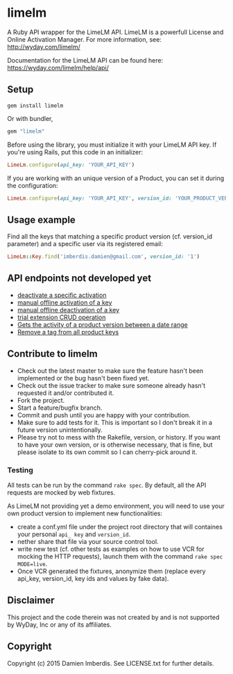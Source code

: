 # limelm

A Ruby API wrapper for the LimeLM API. LimeLM is a powerfull License and Online Activation Manager. For more information, see: http://wyday.com/limelm/

Documentation for the LimeLM API can be found here: https://wyday.com/limelm/help/api/

## Setup

	gem install limelm

Or with bundler,

```ruby
gem "limelm"
```	

Before using the library, you must initialize it with your LimeLM API key. If you're using Rails, put this code in an initializer:

```ruby
LimeLm.configure(api_key: 'YOUR_API_KEY')
```

If you are working with an unique version of a Product, you can set it during the configuration: 

```ruby
LimeLm.configure(api_key: 'YOUR_API_KEY', version_id: 'YOUR_PRODUCT_VERSION_ID')
```

## Usage example

Find all the keys that matching a specific product version (cf. version_id parameter) and a specific user via its registered email:

```ruby 
LimeLm::Key.find('imberdis.damien@gmail.com', version_id: '1')
```

## API endpoints not developed yet
* [deactivate a specific activation](https://wyday.com/limelm/help/api/limelm.pkey.deactivate/)
* [manual offline activation of a key](https://wyday.com/limelm/help/api/limelm.pkey.manualActivation/)
* [manual offline deactivation of a key](https://wyday.com/limelm/help/api/limelm.pkey.manualDeactivation/)
* [trial extension CRUD operation](https://wyday.com/limelm/help/api/)
* [Gets the activity of a product version between a date range](https://wyday.com/limelm/help/api/limelm.pkey.activity/)
* [Remove a tag from all product keys](https://wyday.com/limelm/help/api/limelm.tag.delete/)

## Contribute to limelm
 
* Check out the latest master to make sure the feature hasn't been implemented or the bug hasn't been fixed yet.
* Check out the issue tracker to make sure someone already hasn't requested it and/or contributed it.
* Fork the project.
* Start a feature/bugfix branch.
* Commit and push until you are happy with your contribution.
* Make sure to add tests for it. This is important so I don't break it in a future version unintentionally.
* Please try not to mess with the Rakefile, version, or history. If you want to have your own version, or is otherwise necessary, that is fine, but please isolate to its own commit so I can cherry-pick around it.

### Testing

All tests can be run by the command `rake spec`. By default, all the API requests are mocked by web fixtures. 

As LimeLM not providing yet a demo environment, you will need to use your own product version to implement new functionalities:

* create a conf.yml file under the project root directory that will containes your personal `api_ key` and `version_id`.
* nether share that file via your source control tool.
* write new test (cf. other tests as examples on how to use VCR for mocking the HTTP requests), launch them with the command `rake spec MODE=live`.
* Once VCR generated the fixtures, anonymize them (replace every api_key, version_id, key ids and values by fake data).


## Disclaimer

This project and the code therein was not created by and is not supported by WyDay, Inc or any of its affiliates.

## Copyright

Copyright (c) 2015 Damien Imberdis. See LICENSE.txt for
further details.

